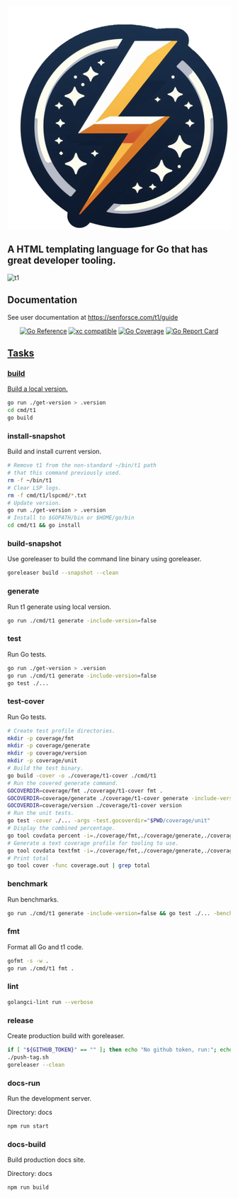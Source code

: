 ![t1](https://github.com/senforsce/t1/raw/main/t1.png)

## A HTML templating language for Go that has great developer tooling.

![t1](ide-demo.gif)

## Documentation

See user documentation at https://senforsce.com/t1/guide

<p align="center">
<a href="https://pkg.go.dev/github.com/senforsce/t1"><img src="https://pkg.go.dev/badge/github.com/senforsce/t1.svg" alt="Go Reference" /></a>
<a href="https://xcfile.dev"><img src="https://xcfile.dev/badge.svg" alt="xc compatible" /></a>
<a href="https://raw.githack.com/wiki/senforsce/t1/coverage.html"><img src="https://github.com/senforsce/t1/wiki/coverage.svg" alt="Go Coverage" /></a>
<a href="https://goreportcard.com/report/github.com/senforsce/t1"><img src="https://goreportcard.com/badge/github.com/senforsce/t1" alt="Go Report Card" /></a<
</p>

## Tasks

### build

Build a local version.

```sh
go run ./get-version > .version
cd cmd/t1
go build
```

### install-snapshot

Build and install current version.

```sh
# Remove t1 from the non-standard ~/bin/t1 path
# that this command previously used.
rm -f ~/bin/t1
# Clear LSP logs.
rm -f cmd/t1/lspcmd/*.txt
# Update version.
go run ./get-version > .version
# Install to $GOPATH/bin or $HOME/go/bin
cd cmd/t1 && go install
```

### build-snapshot

Use goreleaser to build the command line binary using goreleaser.

```sh
goreleaser build --snapshot --clean
```

### generate

Run t1 generate using local version.

```sh
go run ./cmd/t1 generate -include-version=false
```

### test

Run Go tests.

```sh
go run ./get-version > .version
go run ./cmd/t1 generate -include-version=false
go test ./...
```

### test-cover

Run Go tests.

```sh
# Create test profile directories.
mkdir -p coverage/fmt
mkdir -p coverage/generate
mkdir -p coverage/version
mkdir -p coverage/unit
# Build the test binary.
go build -cover -o ./coverage/t1-cover ./cmd/t1
# Run the covered generate command.
GOCOVERDIR=coverage/fmt ./coverage/t1-cover fmt .
GOCOVERDIR=coverage/generate ./coverage/t1-cover generate -include-version=false
GOCOVERDIR=coverage/version ./coverage/t1-cover version
# Run the unit tests.
go test -cover ./... -args -test.gocoverdir="$PWD/coverage/unit"
# Display the combined percentage.
go tool covdata percent -i=./coverage/fmt,./coverage/generate,./coverage/version,./coverage/unit
# Generate a text coverage profile for tooling to use.
go tool covdata textfmt -i=./coverage/fmt,./coverage/generate,./coverage/version,./coverage/unit -o coverage.out
# Print total
go tool cover -func coverage.out | grep total
```

### benchmark

Run benchmarks.

```sh
go run ./cmd/t1 generate -include-version=false && go test ./... -bench=. -benchmem
```

### fmt

Format all Go and t1 code.

```sh
gofmt -s -w .
go run ./cmd/t1 fmt .
```

### lint

```sh
golangci-lint run --verbose
```

### release

Create production build with goreleaser.

```sh
if [ "${GITHUB_TOKEN}" == "" ]; then echo "No github token, run:"; echo "export GITHUB_TOKEN=`pass github.com/goreleaser_access_token`"; exit 1; fi
./push-tag.sh
goreleaser --clean
```

### docs-run

Run the development server.

Directory: docs

```sh
npm run start
```

### docs-build

Build production docs site.

Directory: docs

```sh
npm run build
```
